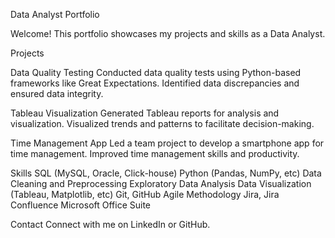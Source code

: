 Data Analyst Portfolio

Welcome! This portfolio showcases my projects and skills as a Data Analyst.

Projects

Data Quality Testing
Conducted data quality tests using Python-based frameworks like Great Expectations.
Identified data discrepancies and ensured data integrity.

Tableau Visualization
Generated Tableau reports for analysis and visualization.
Visualized trends and patterns to facilitate decision-making.

Time Management App
Led a team project to develop a smartphone app for time management.
Improved time management skills and productivity.

Skills
SQL (MySQL, Oracle, Click-house)
Python (Pandas, NumPy, etc)
Data Cleaning and Preprocessing
Exploratory Data Analysis
Data Visualization (Tableau, Matplotlib, etc)
Git, GitHub
Agile Methodology
Jira, Jira Confluence
Microsoft Office Suite

Contact
Connect with me on LinkedIn or GitHub.
